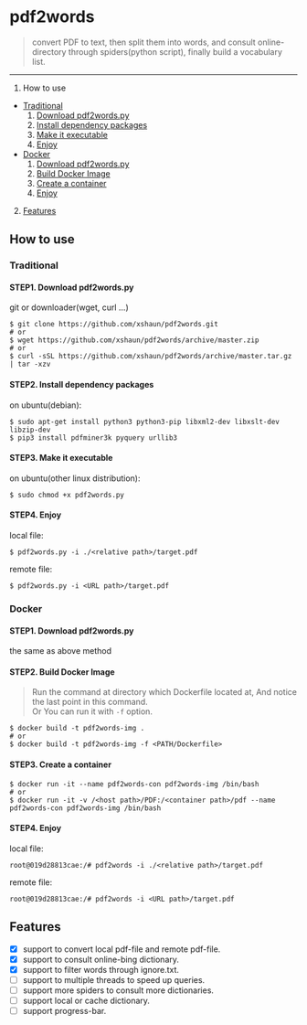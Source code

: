 # pdf2words
>convert PDF to text, then split them into words, and consult online-directory through spiders(python script), finally build a vocabulary list.

---

1. How to use
  * [Traditional](#traditional)
    1. [Download pdf2words.py](#step1-download-pdf2wordspy)
    2. [Install dependency packages](#step2-install-dependency-packages)
    3. [Make it executable](#step3-make-it-executable)
    4. [Enjoy](#step4-enjoy)
  * [Docker](#docker)
    1. [Download pdf2words.py](#step1-download-pdf2wordspy-1)
    2. [Build Docker Image](#step2-build-docker-image)
    3. [Create a container](#step3-create-a-container)
    4. [Enjoy](#step4-enjoy-1)
2. [Features](#features)

## How to use

### Traditional

#### STEP1. Download pdf2words.py

git or downloader(wget, curl ...)
```Shell
$ git clone https://github.com/xshaun/pdf2words.git
# or
$ wget https://github.com/xshaun/pdf2words/archive/master.zip
# or
$ curl -sSL https://github.com/xshaun/pdf2words/archive/master.tar.gz | tar -xzv
```

#### STEP2. Install dependency packages

on ubuntu(debian):
```Shell
$ sudo apt-get install python3 python3-pip libxml2-dev libxslt-dev libzip-dev 
$ pip3 install pdfminer3k pyquery urllib3
```

#### STEP3. Make it executable

on ubuntu(other linux distribution):
```Shell
$ sudo chmod +x pdf2words.py
```

#### STEP4. Enjoy

local file:
```Shell
$ pdf2words.py -i ./<relative path>/target.pdf
```
remote file:
```Shell
$ pdf2words.py -i <URL path>/target.pdf
```

### Docker

#### STEP1. Download pdf2words.py

the same as above method

#### STEP2. Build Docker Image
>Run the command at directory which Dockerfile located at, And notice the last point in this command.   
>Or You can run it with `-f` option. 

```Shell
$ docker build -t pdf2words-img .
# or
$ docker build -t pdf2words-img -f <PATH/Dockerfile>
```

#### STEP3. Create a container

```Shell
$ docker run -it --name pdf2words-con pdf2words-img /bin/bash
# or
$ docker run -it -v /<host path>/PDF:/<container path>/pdf --name pdf2words-con pdf2words-img /bin/bash
```

#### STEP4. Enjoy

local file:
```Shell
root@019d28813cae:/# pdf2words -i ./<relative path>/target.pdf
```
remote file:
```Shell
root@019d28813cae:/# pdf2words -i <URL path>/target.pdf
```

## Features
- [x] support to convert local pdf-file and remote pdf-file.
- [x] support to consult online-bing dictionary.
- [x] support to filter words through ignore.txt.
- [ ] support to multiple threads to speed up queries.
- [ ] support more spiders to consult more dictionaries.
- [ ] support local or cache dictionary.
- [ ] support progress-bar.
